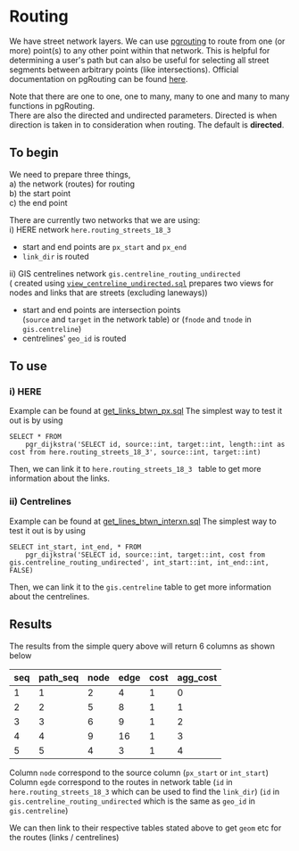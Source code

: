 # Routing

We have street network layers. We can use [pgrouting]() to route from one (or
more) point(s) to any other point within that network. This is helpful for
determining a user's path but can also be useful for selecting all street
segments between arbitrary points (like intersections). Official documentation on pgRouting can be found [here](http://docs.pgrouting.org/latest/en/pgr_dijkstra.html). 

Note that there are one to one, one to many, many to one and many to many functions in pgRouting. \
There are also the directed and undirected parameters. Directed is when direction is taken in to consideration when routing. The default is **directed**.

## To begin
We need to prepare three things, \
a) the network (routes) for routing \
b) the start point \
c) the end point 

There are currently two networks that we are using: \
i) HERE network `here.routing_streets_18_3`
- start and end points are `px_start` and `px_end`
- `link_dir` is routed

ii) GIS centrelines network `gis.centreline_routing_undirected` \
( created using [`view_centreline_undirected.sql`](view_centreline_undirected.sql) prepares two views for nodes and links that are streets (excluding laneways))
- start and end points are intersection points \
(`source` and `target` in the network table) or (`fnode` and `tnode` in `gis.centreline`)
- centrelines' `geo_id` is routed

## To use
### i) HERE
Example can be found at [get_links_btwn_px.sql](get_links_btwn_px.sql)
The simplest way to test it out is by using
```
SELECT * FROM
    pgr_dijkstra('SELECT id, source::int, target::int, length::int as cost from here.routing_streets_18_3', source::int, target::int)
```

Then, we can link it to `here.routing_streets_18_3 ` table to get more information about the links.


### ii) Centrelines
Example can be found at [get_lines_btwn_interxn.sql]([get_lines_btwn_interxn.sql)
The simplest way to test it out is by using
```
SELECT int_start, int_end, * FROM
    pgr_dijkstra('SELECT id, source::int, target::int, cost from gis.centreline_routing_undirected', int_start::int, int_end::int, FALSE)
```

Then, we can link it to the `gis.centreline` table to get more information about the centrelines.

## Results
The results from the simple query above will return 6 columns as shown below

|seq|path_seq|node|edge|cost|agg_cost|
|---|--------|----|----|----|--------|
1|1|2|4|1|0|
2|2|5|8|1|1|
3|3|6|9|1|2|
4|4|9|16|1|3|
5|5|4|3|1|4|

Column `node` correspond to the source column (`px_start` or `int_start`) \
Column `egde` correspond to the routes in network table 
(`id` in `here.routing_streets_18_3` which can be used to find the `link_dir`)
(`id` in `gis.centreline_routing_undirected` which is the same as `geo_id` in `gis.centreline`)

We can then link to their respective tables stated above to get `geom` etc for the routes (links / centrelines)
